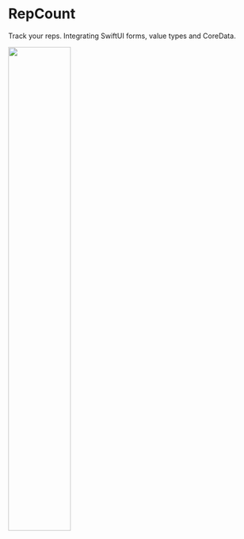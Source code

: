 # RepCount
Track your reps. Integrating SwiftUI forms, value types and CoreData.

<img src="https://user-images.githubusercontent.com/199423/168377847-1489abd3-4fc5-4fff-8585-fb629d67c871.gif" width="50%">


